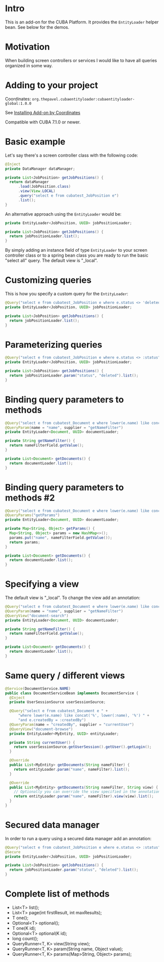 # Intro

This is an add-on for the CUBA Platform. It provides the `EntityLoader` helper bean. See below for the demos.

# Motivation

When building screen controllers or services I would like to have all queries organized in some way. 

# Adding to your project

Coordinates: `org.thepavel.cubaentityloader:cubaentityloader-global:1.0.0`

See [Installing Add-on by Coordinates](https://doc.cuba-platform.com/studio/#addons_installing_by_coordinates)

Compatible with CUBA 7.1.0 or newer.

# Basic example

Let's say there's a screen controller class with the following code:

```java
@Inject
private DataManager dataManager;

private List<JobPosition> getJobPositions() {
  return dataManager
      .load(JobPosition.class)
      .view(View.LOCAL)
      .query("select e from cubatest_JobPosition e")
      .list();
}
```

An alternative approach using the `EntityLoader` would be:

```java
private EntityLoader<JobPosition, UUID> jobPositionLoader;

private List<JobPosition> getJobPositions() {
  return jobPositionLoader.list();
}
```

By simply adding an instance field of type `EntityLoader` to your screen controller class or to a spring bean class you are ready to run the basic "select all" query. The default view is "_local".

# Customizing queries

This is how you specify a custom query for the `EntityLoader`:

```java
@Query("select e from cubatest_JobPosition e where e.status <> 'deleted'")
private EntityLoader<JobPosition, UUID> jobPositionLoader;

private List<JobPosition> getJobPositions() {
  return jobPositionLoader.list();
}
```

# Parameterizing queries

```java
@Query("select e from cubatest_JobPosition e where e.status <> :status")
private EntityLoader<JobPosition, UUID> jobPositionLoader;

private List<JobPosition> getJobPositions() {
  return jobPositionLoader.param("status", "deleted").list();
}
```

# Binding query parameters to methods

```java
@Query("select e from cubatest_Document e where lower(e.name) like concat('%', lower(:name), '%')")
@QueryParam(name = "name", supplier = "getNameFilter")
private EntityLoader<Document, UUID> documentLoader;

private String getNameFilter() {
  return nameFilterField.getValue();
}

private List<Document> getDocuments() {
  return documentLoader.list();
}
```

# Binding query parameters to methods #2

```java
@Query("select e from cubatest_Document e where lower(e.name) like concat('%', lower(:name), '%')")
@QueryParams("getParams")
private EntityLoader<Document, UUID> documentLoader;

private Map<String, Object> getParams() {
  Map<String, Object> params = new HashMap<>();
  params.put("name", nameFilterField.getValue());
  return params;
}

private List<Document> getDocuments() {
  return documentLoader.list();
}
```

# Specifying a view

The default view is "_local". To change the view add an annotation:

```java
@Query("select e from cubatest_Document e where lower(e.name) like concat('%', lower(:name), '%')")
@QueryParam(name = "name", supplier = "getNameFilter")
@QueryView("document-search")
private EntityLoader<Document, UUID> documentLoader;

private String getNameFilter() {
  return nameFilterField.getValue();
}

private List<Document> getDocuments() {
  return documentLoader.list();
}
```

# Same query / different views

```java
@Service(DocumentService.NAME)
public class DocumentServiceBean implements DocumentService {
  @Inject
  private UserSessionSource userSessionSource;

  @Query("select e from cubatest_Document e " +
      "where lower(e.name) like concat('%', lower(:name), '%') " +
      "and e.createdBy = :createdBy")
  @QueryParam(name = "createdBy", supplier = "currentUser")
  @QueryView("document-browse")
  private EntityLoader<MyEntity, UUID> entityLoader;

  private String currentUser() {
    return userSessionSource.getUserSession().getUser().getLogin();
  }

  @Override
  public List<MyEntity> getDocuments(String nameFilter) {
    return entityLoader.param("name", nameFilter).list();
  }

  @Override
  public List<MyEntity> getDocuments(String nameFilter, String view) {
    // Optionally you can override the view specified in the annotation
    return entityLoader.param("name", nameFilter).view(view).list();
  }
}
```

# Secured data manager

In order to run a query using a secured data manager add an annotation:

```java
@Query("select e from cubatest_JobPosition e where e.status <> :status")
@Secure
private EntityLoader<JobPosition, UUID> jobPositionLoader;

private List<JobPosition> getJobPositions() {
  return jobPositionLoader.param("status", "deleted").list();
}
```

# Complete list of methods

- List&lt;T&gt; list();
- List&lt;T&gt; page(int firstResult, int maxResults);
- T one();
- Optional&lt;T&gt; optional();
- T one(K id);
- Optional&lt;T&gt; optional(K id);
- long count();
- QueryRunner&lt;T, K&gt; view(String view);
- QueryRunner&lt;T, K&gt; param(String name, Object value);
- QueryRunner&lt;T, K&gt; params(Map&gt;String, Object&gt; params);
